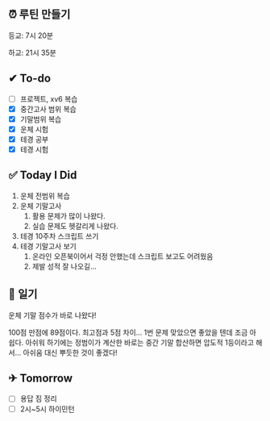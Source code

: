 ## ⏰ 루틴 만들기

등교: 7시 20분

하교: 21시 35분

## ✔ To-do

- [ ]  프로젝트, xv6 복습
- [x]  중간고사 범위 복습
- [x]  기말범위 복습
- [x]  운체 시험
- [x]  테경 공부
- [x]  테경 시험

## ✅ Today I Did

1. 운체 전범위 복습
2. 운체 기말고사
    1. 활용 문제가 많이 나왔다. 
    2. 실습 문제도 헷갈리게 나왔다.
3. 테경 10주차 스크립트 쓰기
4. 테경 기말고사 보기
    1. 온라인 오픈북이어서 걱정 안했는데 스크립트 보고도 어려웠음
    2. 제발 성적 잘 나오길…

## 💭 일기

운체 기말 점수가 바로 나왔다! 

100점 만점에 89점이다. 최고점과 5점 차이… 1번 문제 맞았으면 좋았을 텐데 조금 아쉽다. 아쉬워 하기에는 정범이가 계산한 바로는 중간 기말 합산하면 압도적 1등이라고 해서… 아쉬움 대신 뿌듯한 것이 좋겠다!

## ✈ Tomorrow

- [ ]  용답 짐 정리
- [ ]  2시~5시 하이민턴
